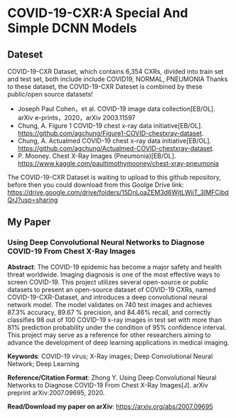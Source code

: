 # COVID-19-CXR:A Special And Simple DCNN Models
## Dateset 
COVID-19-CXR Dataset, which contains 6,354 CXRs, divided into train set and test set, both include include COVID19, NORMAL, PNEUMONIA
Thanks to these dataset, the COVID-19-CXR Dateset is combined by these public/open source datasets!  
* Joseph Paul Cohen，et al. COVID-19 image data collection[EB/OL]. arXiv e-prints，2020，arXiv 2003.11597  
* Chung, A. Figure 1 COVID-19 chest x-ray data initiative[EB/OL]. https://github.com/agchung/Figure1-COVID-chestxray-dataset.  
* Chung, A. Actualmed COVID-19 chest x-ray data initiative[EB/OL]. https://github.com/agchung/Actualmed-COVID-chestxray-dataset.  
* P. Mooney. Chest X-Ray Images (Pneumonia)[EB/OL]. https://www.kaggle.com/paultimothymooney/chest-xray-pneumonia  

The COVID-19-CXR Dataset is waiting to upload to this github repository, before then you could download from this Goolge Drive link:
https://drive.google.com/drive/folders/15DnLoaZEM3d6WjtLWiiT_3IMFCibdQrJ?usp=sharing

## My Paper
### Using Deep Convolutional Neural Networks to Diagnose COVID-19 From Chest X-Ray Images

**Abstract**: The COVID-19 epidemic has become a major safety and health threat worldwide. Imaging diagnosis is one of the most effective ways to screen COVID-19. This project utilizes several open-source or public datasets to present an open-source dataset of COVID-19 CXRs, named COVID-19-CXR-Dataset, and introduces a deep convolutional neural network model. The model validates on 740 test images and achieves 87.3% accuracy, 89.67 % precision, and 84.46% recall, and correctly classifies 98 out of 100 COVID-19 x-ray images in test set with more than 81%  prediction probability under the condition of 95% confidence interval. This project may serve as a reference for other researchers aiming to advance the development of deep learning applications in medical imaging.

**Keywords**: COVID-19 virus; X-Ray images; Deep Convolutional Neural Network; Deep Learning

**Reference/Citation Format**: Zhong Y. Using Deep Convolutional Neural Networks to Diagnose COVID-19 From Chest X-Ray Images[J]. arXiv preprint arXiv:2007.09695, 2020.

**Read/Download my paper on arXiv**: https://arxiv.org/abs/2007.09695

